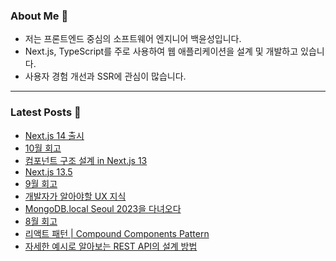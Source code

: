 ### About Me 👋
- 저는 프론트엔드 중심의 소프트웨어 엔지니어 백윤성입니다.
- Next.js, TypeScript를 주로 사용하여 웹 애플리케이션을 설계 및 개발하고 있습니다.
- 사용자 경험 개선과 SSR에 관심이 많습니다.

---

### Latest Posts 📰
- [Next.js 14 출시](https://bysxx.tistory.com/40)
- [10월 회고](https://bysxx.tistory.com/39)
- [컴포넌트 구조 설계 in Next.js 13](https://bysxx.tistory.com/38)
- [Next.js 13.5](https://bysxx.tistory.com/37)
- [9월 회고](https://bysxx.tistory.com/36)
- [개발자가 알아야할 UX 지식](https://bysxx.tistory.com/35)
- [MongoDB.local Seoul 2023을 다녀오다](https://bysxx.tistory.com/34)
- [8월 회고](https://bysxx.tistory.com/33)
- [리액트 패턴 | Compound Components Pattern](https://bysxx.tistory.com/32)
- [자세한 예시로 알아보는 REST API의 설계 방법](https://bysxx.tistory.com/31)